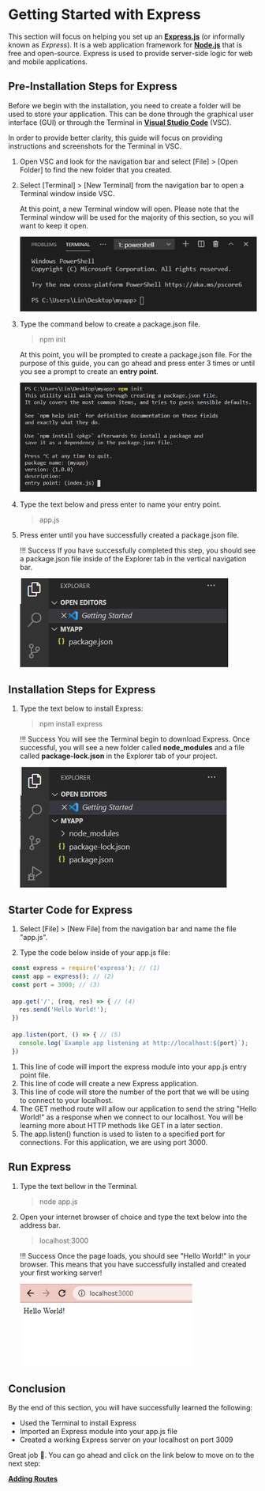 # Getting Started with Express

This section will focus on helping you set up an [**Express.js**](https://expressjs.com/) (or informally known as *Express*). It is a web application framework for [**Node.js**](https://nodejs.org/) that is free and open-source. Express is used to provide server-side logic for web and mobile applications.

## Pre-Installation Steps for Express

Before we begin with the installation, you need to create a folder will be used to store your application. This can be done through the graphical user interface (GUI) or through the Terminal in [**Visual Studio Code**](https://code.visualstudio.com/download) (VSC).

In order to provide better clarity, this guide will focus on providing instructions and screenshots for the Terminal in VSC.

1. Open VSC and look for the navigation bar and select [File] > [Open Folder] to find the new folder that you created.

2. Select [Terminal] > [New Terminal] from the navigation bar to open a Terminal window inside VSC.

   At this point, a new Terminal window will open. Please note that the Terminal window will be used for the majority of this section, so you will want to keep it open.

   ![Example of a Terminal window opened in VSC](images/installing-express-step1.png)

3. Type the command below to create a package.json file.
   > npm init

   At this point, you will be prompted to create a package.json file. For the purpose of this guide, you can go ahead and press enter 3 times or until you see a prompt to create an **entry point**.

   ![Example of a using npm init and reaching the entry point prompt in your terminal](images/installing-express-step3.png)

4. Type the text below and press enter to name your entry point.
   > app.js

5. Press enter until you have successfully created a package.json file.

   !!! Success
   If you have successfully completed this step, you should see a package.json file inside of the Explorer tab in the vertical navigation bar.

   ![Example successfully creating a package.json file](images/installing-express-step4.png)

## Installation Steps for Express

1. Type the text below to install Express:
   > npm install express

   !!! Success
   You will see the Terminal begin to download Express. Once successful, you will see a new folder called **node_modules** and a file called **package-lock.json** in the Explorer tab of your project.

   ![Example successfully creating a package.json file](images/installing-express-step5.png)

## Starter Code for Express

1. Select [File] > [New File] from the navigation bar and name the file "app.js".

2. Type the code below inside of your app.js file:

  ``` {.js .annotate}
   const express = require('express'); // (1)
   const app = express(); // (2)
   const port = 3000; // (3)

   app.get('/', (req, res) => { // (4)
     res.send('Hello World!'); 
   })

   app.listen(port, () => { // (5)
     console.log(`Example app listening at http://localhost:${port}`);
   })
   ```

   1. This line of code will import the express module into your app.js entry point file.
   2. This line of code will create a new Express application.
   3. This line of code will store the number of the port that we will be using to connect to your localhost.
   4. The GET method route will allow our application to send the string "Hello World!" as a response when we connect to our localhost. You will be learning more about HTTP methods like GET in a later section.
   5. The app.listen() function is used to listen to a specified port for connections. For this application, we are using port 3000.

## Run Express

1. Type the text bellow in the Terminal.
   > node app.js

2. Open your internet browser of choice and type the text below into the address bar.
   > localhost:3000

   !!! Success
    Once the page loads, you should see "Hello World!" in your browser. This means that you have successfully installed and created your first working server!

   ![Example of the browser displaying the words "Hello World!"](images/installing-express-step14.png)

## Conclusion

By the end of this section, you will have successfully learned the following:

- Used the Terminal to install Express
- Imported an Express module into your app.js file
- Created a working Express server on your localhost on port 3009

Great job 🤗. You can go ahead and click on the link below to move on to the next step:

**[Adding Routes](/pages/routes)**